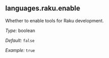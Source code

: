 [comment]: # (Do not edit this file as it is autogenerated. Go to docs/individual-docs if you want to make edits.)


[comment]: # (Please add your documentation on top of this line)

## languages\.raku\.enable

Whether to enable tools for Raku development\.



*Type:*
boolean



*Default:*
` false `



*Example:*
` true `

